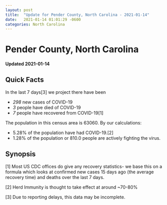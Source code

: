 ```yaml
---
layout: post
title:  "Update for Pender County, North Carolina - 2021-01-14"
date:   2021-01-14 01:01:29 -0600
categories: North Carolina
---
```


# Pender County, North Carolina
#### Updated 2021-01-14

## Quick Facts

In the last 7 days[3] we project there have been
- *298* new cases of COVID-19
- *3* people have died of COVID-19
- *7* people have recovered from COVID-19[1]

The population in this census area is 63060. By our calculations:
- 5.28% of the population have had COVID-19.[2]
- 1.28% of the population or 810.0 people are actively fighting the virus.

## Synopsis




[1] Most US CDC offices do give any recovery statistics- we base this on a formula which looks at confirmed new cases
15 days ago (the average recovery time) and deaths over the last 7 days.

[2] Herd Immunity is thought to take effect at around ~70-80%

[3] Due to reporting delays, this data may be incomplete.
 
    